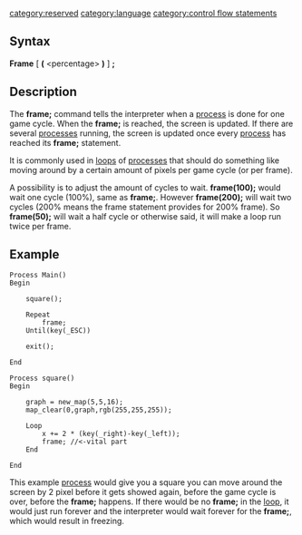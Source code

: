 <category:reserved> <category:language> [category:control flow
statements](category:control_flow_statements "wikilink")

Syntax
------

**Frame** \[ **(** &lt;percentage&gt; **)** \] **;**

Description
-----------

The **frame;** command tells the interpreter when a
[process](#process) is done for one game cycle. When the
**frame;** is reached, the screen is updated. If there are several
[processes](#process) running, the screen is updated once
every [process](#process) has reached its **frame;**
statement.

It is commonly used in [loops](#loop) of
[processes](#process) that should do something like moving
around by a certain amount of pixels per game cycle (or per frame).

A possibility is to adjust the amount of cycles to wait. **frame(100);**
would wait one cycle (100%), same as **frame;**. However **frame(200);**
will wait two cycles (200% means the frame statement provides for 200%
frame). So **frame(50);** will wait a half cycle or otherwise said, it
will make a loop run twice per frame.

Example
-------

    Process Main()
    Begin

        square();

        Repeat
            frame;
        Until(key(_ESC))

        exit();

    End

    Process square()
    Begin

        graph = new_map(5,5,16);
        map_clear(0,graph,rgb(255,255,255));

        Loop
            x += 2 * (key(_right)-key(_left));
            frame; //<-vital part
        End

    End

This example [process](#process) would give you a square you
can move around the screen by 2 pixel before it gets showed again,
before the game cycle is over, before the **frame;** happens. If there
would be no **frame;** in the [loop](#loop), it would just run
forever and the interpreter would wait forever for the **frame;**, which
would result in freezing.
